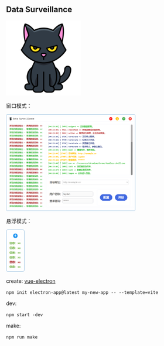 ## Data Surveillance

<img src="images/readme.images/favicon.png" alt="favicon" style="zoom:80%;" />

窗口模式：

<img src="images/readme.images/Snipaste_2024-09-12_04-37-24.png" alt="Snipaste_2024-09-12_04-37-24" style="width:70%;" />

悬浮模式：

<img src="images/readme.images/Snipaste_2024-09-12_04-43-31.png" alt="Snipaste_2024-09-12_04-43-31" style="width:10%;" />

create: [vue-electron](https://www.electronforge.io/templates/vite)

```shell
npm init electron-app@latest my-new-app -- --template=vite
```

dev:

```shell
npm start -dev
```

make:

```shell
npm run make
```
